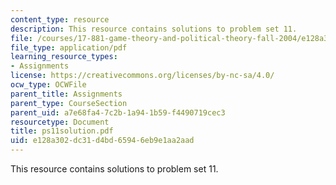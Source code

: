 ```yaml
---
content_type: resource
description: This resource contains solutions to problem set 11.
file: /courses/17-881-game-theory-and-political-theory-fall-2004/e128a302dc31d4bd65946eb9e1aa2aad_ps11solution.pdf
file_type: application/pdf
learning_resource_types:
- Assignments
license: https://creativecommons.org/licenses/by-nc-sa/4.0/
ocw_type: OCWFile
parent_title: Assignments
parent_type: CourseSection
parent_uid: a7e68fa4-7c2b-1a94-1b59-f4490719cec3
resourcetype: Document
title: ps11solution.pdf
uid: e128a302-dc31-d4bd-6594-6eb9e1aa2aad
---
```

This resource contains solutions to problem set 11.